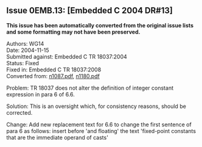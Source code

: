 ## Issue 0EMB.13: \[Embedded C 2004 DR#13\]

**This issue has been automatically converted from the original issue lists and some formatting may not have been preserved.**

Authors: WG14  
Date: 2004-11-15  
Submitted against: Embedded C TR 18037:2004  
Status: Fixed  
Fixed in: Embedded C TR 18037:2008  
Converted from: [n1087.pdf](https://www.open-std.org/jtc1/sc22/wg14/www/docs/n1087.pdf), [n1180.pdf](https://www.open-std.org/jtc1/sc22/wg14/www/docs/n1180.pdf)

Problem: TR 18037 does not alter the definition of integer constant expression
in para 6 of 6.6.

Solution: This is an oversight which, for consistency reasons, should be
corrected.

Change: Add new replacement text for 6.6 to change the first sentence of para 6
as follows: insert before 'and floating' the text 'fixed-point constants that
are the immediate operand of casts'
